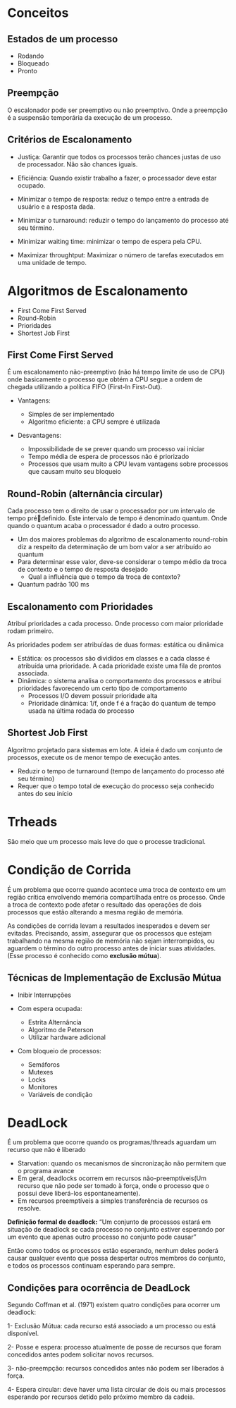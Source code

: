 # Conceitos

## Estados de um processo

- Rodando
- Bloqueado
- Pronto
  
## Preempção

O escalonador pode ser preemptivo ou não preemptivo. Onde a preempção é a suspensão temporária da execução de um processo.

## Critérios de Escalonamento

- Justiça:
  Garantir que todos os processos terão chances justas de uso de processador. Não são chances iguais.
  
- Eficiência:
  Quando existir trabalho a fazer, o processador deve estar ocupado.

- Minimizar o tempo de resposta:
  reduz o tempo entre a entrada de usuário e a resposta dada.
  
- Minimizar o turnaround:
  reduzir o tempo do lançamento do processo até seu término.
  
- Minimizar waiting time:
  minimizar o tempo de espera pela CPU.
  
- Maximizar throughtput:
  Maximizar o número de tarefas executados em uma unidade de tempo.

# Algoritmos de Escalonamento

- First Come First Served
- Round-Robin
- Prioridades
- Shortest Job First

## First Come First Served

É um escalonamento não-preemptivo (não há tempo limite de uso de CPU) onde basicamente o processo que obtém a CPU segue a ordem de chegada utilizando a política FIFO (First-In 
First-Out).

- Vantagens: 
  - Simples de ser implementado
  - Algoritmo eficiente: a CPU sempre é utilizada
  
- Desvantagens:
  - Impossibilidade de se prever quando um processo vai 
  iniciar
  - Tempo média de espera de processos não é priorizado
  - Processos que usam muito a CPU levam vantagens sobre 
  processos que causam muito seu bloqueio


## Round-Robin (alternância circular)

Cada processo tem o direito de usar o processador por um intervalo de tempo prédefinido. Este intervalo de tempo é denominado quantum. Onde quando o quantum acaba o processador é dado a outro processo.

- Um dos maiores problemas do algoritmo de escalonamento round-robin diz a respeito da determinação de um bom valor a ser atribuído ao quantum
- Para determinar esse valor, deve-se considerar o tempo médio da troca de contexto e o tempo de resposta desejado
  - Qual a influência que o tempo da troca de contexto?
- Quantum padrão 100 ms

## Escalonamento com Prioridades

Atribuí prioridades a cada processo. Onde processo com maior prioridade rodam primeiro.

As prioridades podem ser atribuídas de duas formas: estática ou dinâmica

- Estática: os processos são divididos em classes e a cada classe é atribuída uma prioridade. A cada prioridade existe uma fila de prontos associada.
- Dinâmica: o sistema analisa o comportamento dos processos e atribui prioridades favorecendo um certo tipo de comportamento
  - Processos I/O devem possuir prioridade alta
  - Prioridade dinâmica: 1/f, onde f é a fração do quantum de tempo usada na última rodada do processo

## Shortest Job First

Algoritmo projetado para sistemas em lote. A ideia é dado um conjunto de processos, execute os de menor tempo de execução antes.
- Reduzir o tempo de turnaround (tempo de lançamento do processo até seu término)
- Requer que o tempo total de execução do processo seja conhecido antes do seu início

# Trheads

São meio que um processo mais leve do que o processe tradicional. 

# Condição de Corrida

É um problema que ocorre quando acontece uma troca de contexto em um região crítica envolvendo memória compartilhada entre os processo. Onde a troca de contexto pode afetar o resultado das operações de dois processos que estão alterando a mesma região de memória. 

As condições de corrida levam a resultados inesperados e devem ser evitadas. Precisando, assim, assegurar que os processos que estejam trabalhando na mesma região de memória não sejam interrompidos, ou aguardem o término do outro processo antes de iniciar suas atividades. (Esse processo é conhecido como **exclusão mútua**).

## Técnicas de Implementação de Exclusão Mútua

- Inibir Interrupções
  
- Com espera ocupada:
  
  - Estrita Alternância
  - Algoritmo de Peterson
  - Utilizar hardware adicional
   
- Com bloqueio de processos:
  
  - Semáforos
  - Mutexes
  - Locks
  - Monitores
  - Variáveis de condição
    
# DeadLock

É um problema que ocorre quando os programas/threads aguardam um recurso que não é liberado

- Starvation: quando os mecanismos de sincronização não permitem que o programa avance
- Em geral, deadlocks ocorrem em recursos não-preemptíveis(Um recurso que não pode ser tomado à força, onde o processo que o possui deve liberá-los espontaneamente).
- Em recursos preemptíveis a simples transferência de recursos os resolve.

**Definição formal de deadlock:**
“Um conjunto de processos estará em situação de deadlock se cada processo no conjunto estiver esperando por um evento que apenas outro processo no conjunto pode causar”

Então como todos os processos estão esperando, nenhum deles poderá causar qualquer evento que possa despertar outros membros do conjunto, e todos os processos continuam esperando para sempre.

## Condições para ocorrência de DeadLock
Segundo Coffman et al. (1971) existem quatro condições para ocorrer um deadlock:

1- Exclusão Mútua:  cada recurso está associado a um processo ou está disponível.

2- Posse e espera:  processo atualmente de posse de recursos que foram concedidos antes podem solicitar novos recursos.

3- não-preempção:  recursos concedidos antes não podem ser liberados à força.

4- Espera circular:  deve haver uma lista circular de dois ou mais processos esperando por recursos detido pelo próximo membro da cadeia.

